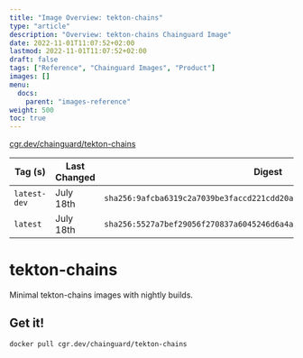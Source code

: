 ```yaml
---
title: "Image Overview: tekton-chains"
type: "article"
description: "Overview: tekton-chains Chainguard Image"
date: 2022-11-01T11:07:52+02:00
lastmod: 2022-11-01T11:07:52+02:00
draft: false
tags: ["Reference", "Chainguard Images", "Product"]
images: []
menu:
  docs:
    parent: "images-reference"
weight: 500
toc: true
---
```


[cgr.dev/chainguard/tekton-chains](https://github.com/chainguard-images/images/tree/main/images/tekton-chains)

| Tag (s)       | Last Changed | Digest                                                                    |
|---------------|--------------|---------------------------------------------------------------------------|
|  `latest-dev` | July 18th    | `sha256:9afcba6319c2a7039be3faccd221cdd20a37e9d0d2e3c16dfb02f50915f4df5c` |
|  `latest`     | July 18th    | `sha256:5527a7bef29056f270837a6045246d6a4a8f2bce828430e7db323e2984863ded` |

# tekton-chains

Minimal tekton-chains images with nightly builds.

## Get it!

```shell
docker pull cgr.dev/chainguard/tekton-chains
```
